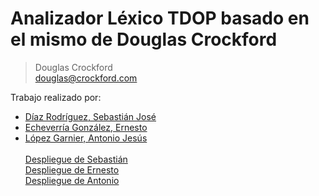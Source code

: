 # Analizador Léxico TDOP basado en el mismo de Douglas Crockford

> Douglas Crockford <br>
> douglas@crockford.com

Trabajo realizado por:

* [Díaz Rodríguez, Sebastián José](https://alu0100893649.github.io/)
* [Echeverría González, Ernesto](https://akaibf.github.io/)
* [López Garnier, Antonio Jesús](https://antoniogarnier.github.io)
<br><br>
[Despliegue de Sebastián](http://10.6.128.103:8080)<br>
[Despliegue de Ernesto](https://ull-esit-pl-1617.github.io/analizador-lexico-para-un-subconjunto-de-javascript-antonio-ernesto-sebastian/#)<br>
[Despliegue de Antonio](http://10.6.128.121:8082)<br>